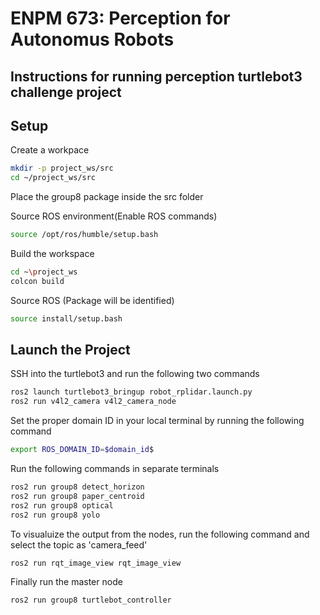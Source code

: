 # ENPM 673: Perception for Autonomus Robots

## Instructions for running perception turtlebot3 challenge project

## Setup

Create a workpace

```sh
mkdir -p project_ws/src
cd ~/project_ws/src
```
Place the group8 package inside the src folder

Source ROS environment(Enable ROS commands)

```sh
source /opt/ros/humble/setup.bash
```

Build the workspace

```sh
cd ~\project_ws
colcon build
```

Source ROS (Package will be identified)

```sh
source install/setup.bash
```

## Launch the Project

SSH into the turtlebot3 and run the following two commands

```sh
ros2 launch turtlebot3_bringup robot_rplidar.launch.py
ros2 run v4l2_camera v4l2_camera_node
```

Set the proper domain ID in your local terminal by running the following command
```sh
export ROS_DOMAIN_ID=$domain_id$
```

Run the following commands in separate terminals

```sh
ros2 run group8 detect_horizon
ros2 run group8 paper_centroid
ros2 run group8 optical
ros2 run group8 yolo
```

To visualuize the output from the nodes, run the following command and select the topic as 'camera_feed'

```sh
ros2 run rqt_image_view rqt_image_view
```

Finally run the master node

```sh
ros2 run group8 turtlebot_controller
```
